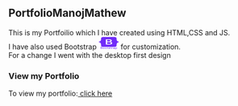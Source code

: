 ## PortfolioManojMathew

This is my Portfoilio which I have created using HTML,CSS and JS.<br>
I have also used Bootstrap <img src="https://raw.githubusercontent.com/devicons/devicon/master/icons/bootstrap/bootstrap-plain-wordmark.svg" alt="bootstrap" width="40" height="25"/> for customization.<br>
For a change I went with the desktop first design

### View my Portfolio

To view my portfolio:<a href="https://www.manojmathew.com/" target="_blank"> click here</a>
